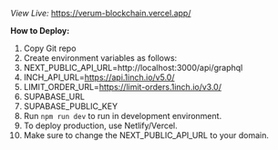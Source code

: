 _View Live:_
https://verum-blockchain.vercel.app/

**How to Deploy:**
1. Copy Git repo
2. Create environment variables as follows:
  1. NEXT_PUBLIC_API_URL=http://localhost:3000/api/graphql
  2. INCH_API_URL=https://api.1inch.io/v5.0/
  3. LIMIT_ORDER_URL=https://limit-orders.1inch.io/v3.0/
  4. SUPABASE_URL
  5. SUPABASE_PUBLIC_KEY
3. Run ```npm run dev``` to run in development environment.
4. To deploy production, use Netlify/Vercel.
5. Make sure to change the NEXT_PUBLIC_API_URL to your domain.
